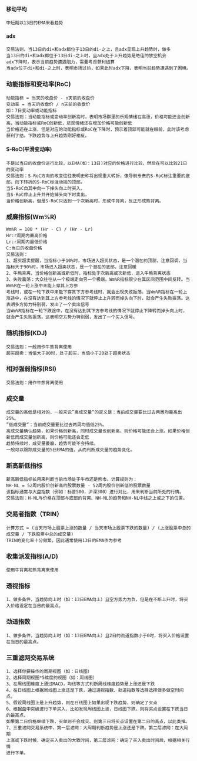 #### 移动平均
    中短期以13日的EMA来看趋势
#### adx
    交易法则，当13日的di+和adx都位于13日的di-之上，且adx呈现上升趋势时，做多
    当13日的di+和adx都位于13日di-之上时，且adx处于上升趋势是绝佳的放空机会
    adx下降时，表示当前趋势遭遇阻力，需要考虑获利结算
    当adx位于di+和di-之上时，表明市场过热，如果此时adx下降，表明当前趋势遭遇到了困境。
### 动能指标和变动率(RoC)
    动能指标 = 当天的收盘价 - n天前的收盘价
    变动率 = 当天的收盘价 / n天前的收盘价
    如：7日变动率或动能指标
    交易法则：当动能指标或变动率创新高时，表明市场群里的乐观情绪在高涨，价格可能还会创新高，当动能指标或RoC创新低，悲观情绪还在增加价格可能创新低
    当价格还在上涨，但是对应的动能指标或RoC在下降时，预示着顶部可能就在眼前，此时该考虑获利了结。下跌趋势与上升趋势刚好相反。
#### S-RoC(平滑变动率)
    不是以当日的收盘价进行比较，以EMA(如：13日)对应的价格进行比较，然后在可以比较21日的变动率
    交易法则：S-RoC方向的改变往往表明史称将出现重大转折，像导航专责的S-RoC标注重要的底部，向下转折的S-RoC标注动摇的顶部。
    当S-RoC自其中向一下掉头向上时买入。
    当S-RoC停止上升并开始掉头向下时卖出，
    当价格创新高，但是S-RoC只达到一个次新高时，形成牛背离，反正形成熊背离。
### 威廉指标(Wm%R)
    Wm%R = 100 * (Hr - C) / (Hr - Lr)
    Hr:r周期内最高价格
    Lr:r周期内最低价格
    C:当日的收盘价格
    交易法则：
    1、超买超卖提醒，当指标小于10%时，市场进入超买状态，是一个潜在的顶部，注意回调，当指标大于90%时，市场进入超卖状态，是一个潜在的底部，注意回暖
    2、牛熊背离，当价格创新高或新低时，指标处于次新高或次新低，进入牛熊背离状态
    3、失败震荡：大众往往从一个极端走向另一个极端。Wm%R指标很少在其区间范围中间反转。当Wm%R在一轮上涨中未能上穿其上方参
    考线时，或在一轮下跌中未能下穿其下方参考线时，就会出现失败振荡。当Wm%R指标在一轮上涨途中，在没有达到其上方参考线的情况下就停止上升转而掉头向下时，就会产生失败振荡。这表明多方势力特别弱，发出了一个卖出信号
    当Wm%R指标在一轮下跌途中，在没有达到其下方参考线的情况下就停止下降转而掉头向上时，就会产生失败振荡。这表明空方势力特别弱，发出了一个买入信号。
### 随机指标(KDJ)
    交易法则：一般用作牛熊背离使用
    超买超卖：当值大于80时，处于超买，当值小于20处于超卖状态
### 相对强弱指标(RSI)
    交易法则：用作牛熊背离使用
### 成交量
    成交量的高低是相对的，一般来说”高成交量“的定义是：当前成交量要比过去两周均量高出25%。
    ”低成交量“：当前成交量要比过去两周均值低25%。
    高成交量确认趋势，如果价格创新高，同时成交量也创新高，则价格可能还会上涨。如果价格创新低而成交量创新高，则价格可能还会走低
    趋势持续时，成交量萎靡，趋势可能不会持续。
    一般可以跟踪成交量的5日EMA的值，从而判断成交量的趋势变化。
### 新高新低指标
    新高新低指标长用来判断当前市场处于牛市还是熊市。计算规则为：
    NH-NL = 52周内股价创新高的股票数量 - 52周内股价创新低的股票数量
    该指标通常与大盘指数（例如：标普500，沪深300）进行对比，用来判断当前所处的行情。
    交易法则：H-NL与价格在顶部与底部的背离、NH-NL的趋势和NH-NL中线之上或之下的位置。
### 交易者指数（TRIN）
    计算方式 = (当天市场上股票上涨的数量 / 当天市场上股票下跌的数量) / (上涨股票中总的成交量 / 下跌股票中总的成交量)
    TRIN的变化率十分频繁，因此通常使用13日的EMA作为参考
### 收集派发指标(A/D)
    使用牛背离和熊背离来使用
### 透视指标
    1、做多条件，当趋势向上时（如：13日EMA向上）且空方势力为负，但是在不断上升时，将买入价格设定在当日的最高点。
### 劲道指数
    1、做多条件，当趋势向上时（如：13日EMA向上）且2日的劲道指数小于0时，将买入价格设置在当日的最高点。
    
### 三重滤网交易系统
    1、选择你要操作的周期视图（如：日线图）
    2、选择周期视图*5维度的视图（如：周线图）
    3、在周线图维度上通过MACD，均线等方式判断周线维度趋势是上涨还是下跌
    4、在日线图上根据周线图上涨还是下跌，通过透视指数、劲道指数等选择选择做多做空时间点。
    5、假设周线图上是上升趋势，则在日线图上如果出现下跌趋势，则确定了买点
    6、根据盘中突破进行下单买入，比如发现周线图上涨，日线图下跌，则将买点设置在下跌当日的最高点，
    如果第二日价格继续下跌，买单则不会成交、则第三日将买点设置在第二日的高点，以此类推。
    7、三重滤网交易系统中，第一层滤网：大周期判断趋势是上涨还是下跌。第二层滤网：在大周期
    上涨或下跌时候，确定买入卖出的大致时间，第三层滤网：确定了买入卖出时间后，根据相关行情
    进行下单。